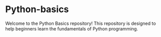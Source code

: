 # Python-basics
Welcome to the Python Basics repository! This repository is designed to help beginners learn the fundamentals of Python programming.
